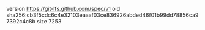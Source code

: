 version https://git-lfs.github.com/spec/v1
oid sha256:cb3f5cdc6c4e32103eaaaf03ce836926abded46f01b99dd78856ca97392c4c8b
size 7253
